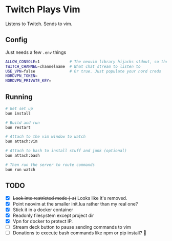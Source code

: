 # Twitch Plays Vim

Listens to Twitch. Sends to vim.

## Config

Just needs a few `.env` things

```bash
ALLOW_CONSOLE=1             # The neovim library hijacks stdout, so they use winston
TWITCH_CHANNEL=channelname  # What chat stream to listen to
USE_VPN=false               # Or true. Just populate your nord creds
NORDVPN_TOKEN=
NORDVPN_PRIVATE_KEY=
```

## Running

```bash
# Get set up
bun install

# Build and run
bun restart

# Attach to the vim window to watch
bun attach:vim

# Attach to bash to install stuff and junk (optional)
bun attach:bash

# Then run the server to route commands
bun run watch
```

## TODO

- [x] ~~Look into restricted mode (-z)~~ Looks like it's removed.
- [x] Point neovim at the smaller init.lua rather than my real one?
- [x] Stick it in a docker container
- [x] Readonly filesystem except project dir
- [x] Vpn for docker to protect IP.
- [ ] Stream deck button to pause sending commands to vim
- [ ] Donations to execute bash commands like npm or pip install? 🤔
